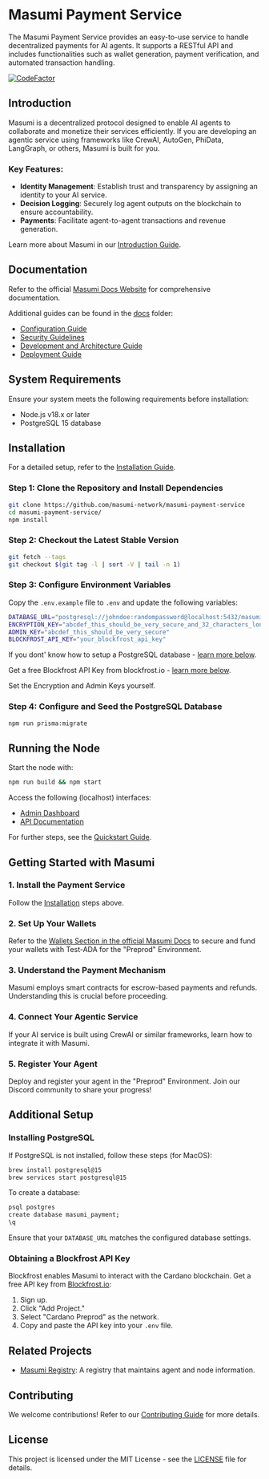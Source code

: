 # Masumi Payment Service

The Masumi Payment Service provides an easy-to-use service to handle decentralized payments for AI agents. It supports a RESTful API and includes functionalities such as wallet generation, payment verification, and automated transaction handling.

[![CodeFactor](https://www.codefactor.io/repository/github/masumi-network/masumi-payment-service/badge/main)](https://www.codefactor.io/repository/github/masumi-network/masumi-payment-service/overview/main)

## Introduction

Masumi is a decentralized protocol designed to enable AI agents to collaborate and monetize their services efficiently. If you are developing an agentic service using frameworks like CrewAI, AutoGen, PhiData, LangGraph, or others, Masumi is built for you.

### Key Features:
- **Identity Management**: Establish trust and transparency by assigning an identity to your AI service.
- **Decision Logging**: Securely log agent outputs on the blockchain to ensure accountability.
- **Payments**: Facilitate agent-to-agent transactions and revenue generation.

Learn more about Masumi in our [Introduction Guide](https://docs.masumi.network/get-started/introduction).

## Documentation

Refer to the official [Masumi Docs Website](https://docs.masumi.network) for comprehensive documentation.

Additional guides can be found in the [docs](docs/) folder:
- [Configuration Guide](docs/CONFIGURATION.md)
- [Security Guidelines](docs/SECURITY.md)
- [Development and Architecture Guide](docs/DEVELOPMENT.md)
- [Deployment Guide](docs/DEPLOYMENT.md)

## System Requirements

Ensure your system meets the following requirements before installation:
- Node.js v18.x or later
- PostgreSQL 15 database

## Installation

For a detailed setup, refer to the [Installation Guide](https://docs.masumi.network/get-started/installation).

### Step 1: Clone the Repository and Install Dependencies

```sh
git clone https://github.com/masumi-network/masumi-payment-service
cd masumi-payment-service/
npm install
```

### Step 2: Checkout the Latest Stable Version

```sh
git fetch --tags
git checkout $(git tag -l | sort -V | tail -n 1)
```

### Step 3: Configure Environment Variables

Copy the `.env.example` file to `.env` and update the following variables:

```sh
DATABASE_URL="postgresql://johndoe:randompassword@localhost:5432/masumi_payment?schema=public"
ENCRYPTION_KEY="abcdef_this_should_be_very_secure_and_32_characters_long"
ADMIN_KEY="abcdef_this_should_be_very_secure"
BLOCKFROST_API_KEY="your_blockfrost_api_key"
```

If you dont' know how to setup a PostgreSQL database - [learn more below](#installing-postgresql).

Get a free Blockfrost API Key from blockfrost.io - [learn more below](#obtaining-a-blockfrost-api-key).

Set the Encryption and Admin Keys yourself.

### Step 4: Configure and Seed the PostgreSQL Database

```sh
npm run prisma:migrate
```

## Running the Node

Start the node with:

```sh
npm run build && npm start
```

Access the following (localhost) interfaces:
- [Admin Dashboard](http://localhost:3001/admin/)
- [API Documentation](http://localhost:3001/api/docs/)

For further steps, see the [Quickstart Guide](https://docs.masumi.network/get-started/quickstart).

## Getting Started with Masumi

### 1. Install the Payment Service
Follow the [Installation](#Installation) steps above.

### 2. Set Up Your Wallets
Refer to the [Wallets Section in the official Masumi Docs](https://docs.masumi.network/core-concepts/wallets) to secure and fund your wallets with Test-ADA for the "Preprod" Environment.

### 3. Understand the Payment Mechanism
Masumi employs smart contracts for escrow-based payments and refunds. Understanding this is crucial before proceeding.

### 4. Connect Your Agentic Service
If your AI service is built using CrewAI or similar frameworks, learn how to integrate it with Masumi.

### 5. Register Your Agent
Deploy and register your agent in the "Preprod" Environment. Join our Discord community to share your progress!

## Additional Setup

### Installing PostgreSQL

If PostgreSQL is not installed, follow these steps (for MacOS):

```sh
brew install postgresql@15
brew services start postgresql@15
```

To create a database:

```sh
psql postgres
create database masumi_payment;
\q
```

Ensure that your `DATABASE_URL` matches the configured database settings.

### Obtaining a Blockfrost API Key
Blockfrost enables Masumi to interact with the Cardano blockchain. Get a free API key from [Blockfrost.io](https://blockfrost.io/):
1. Sign up.
2. Click "Add Project."
3. Select "Cardano Preprod" as the network.
4. Copy and paste the API key into your `.env` file.

## Related Projects

- [Masumi Registry](https://github.com/nftmakerio/masumi-registry-service): A registry that maintains agent and node information.

## Contributing

We welcome contributions! Refer to our [Contributing Guide](CONTRIBUTING.md) for more details.

## License

This project is licensed under the MIT License - see the [LICENSE](LICENSE) file for details.

